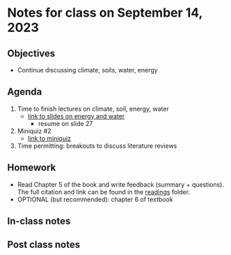# Notes for class on September 14, 2023

## Objectives
- Continue discussing climate, soils, water, energy

## Agenda
1. Time to finish lectures on climate, soil, energy, water
	- [link to slides on energy and water](../lecture_slides/3_energy_water.pdf)
		- resume on slide 27
2. Miniquiz #2
	- [link to miniquiz](../miniquizzes/miniquiz2_09.14.2023.pdf)
3. Time permitting: breakouts to discuss literature reviews

## Homework
- Read Chapter 5 of the book and write feedback (summary + questions). 
The full citation and link can be found in the 
[readings](../readings) folder.
- OPTIONAL (but recommended): chapter 6 of textbook

## In-class notes

## Post class notes

